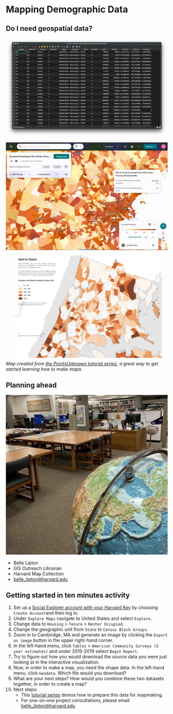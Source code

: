 # Mapping Demographic Data

## Do I need geospatial data?

![QGIS screenshot of the maps underlying data table](https://raw.githubusercontent.com/HarvardMapCollection/classes/main/media/table.png)

![Social Explorer screen recording of exporting a map as a .PNG](https://raw.githubusercontent.com/HarvardMapCollection/classes/main/media/png.gif)

![Example census map that required downloading the data](https://raw.githubusercontent.com/HarvardMapCollection/classes/main/media/example.png)
_Map created from [the PointsUnknown tutorial series](https://pointsunknown.nyc/tutorial_list/), a great way to get started learning how to make maps._


## Planning ahead

![Photograph of the Harvard Map Collections](https://raw.githubusercontent.com/HarvardMapCollection/classes/main/media/map-collection.png)

- Belle Lipton
- GIS Outreach Librarian
- Harvard Map Collection 
- [belle_lipton@harvard.edu](mailto:belle_lipton@harvard.edu)

## Getting started in ten minutes activity

1. Set up a [Social Explorer account with your Harvard Key](http://nrs.harvard.edu/urn-3:hul.eresource:socialex) by choosing `Create Account`and then log in. 
2. Under `Explore Maps` navigate to United States and select `Explore`.
3. Change data to `Housing` > `Tenure` > `Renter Occupied`.
4. Change the geographic unit from `State` to `Census Block Groups`.
5. Zoom in to Cambridge, MA and generate an image by clicking the `Export as image` button in the upper right-hand corner. 
6. In the left-hand menu, click `Tables` > `American Community Surveys (5 year estimates)` and under 2015-2019 select `Begin Report`.
7. Try to figure out how you would download the source data you were just looking at in the interactive visualization. 
8. Now, in order to make a map, you need the shape data. In the left-hand menu, click `Geodata`. Which file would you download?
9. What are your next steps? How would you combine these two datasets together, in order to create a map?
10. Next steps:
    - This [tutorial series](https://harvardmapcollection.github.io/tutorials/census/steps/) demos how to prepare this data for mapmaking.
    - For one-on-one project consultations, please email [belle_lipton@harvard.edu](mailto:belle_lipton@harvard.edu)